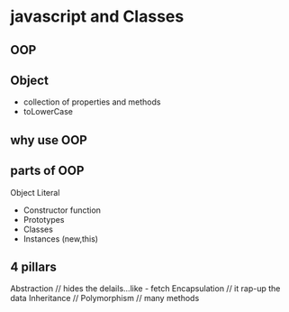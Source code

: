 # javascript and Classes

## OOP 

## Object
- collection of properties and methods
- toLowerCase

## why use OOP

## parts of OOP
Object Literal

- Constructor function
- Prototypes
- Classes
- Instances (new,this)


## 4 pillars
Abstraction   // hides the delails...like - fetch
Encapsulation  // it rap-up the data 
Inheritance   // 
Polymorphism  // many methods

